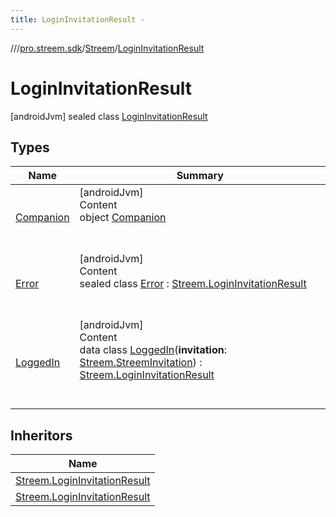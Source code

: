 ```yaml
---
title: LoginInvitationResult -
---
```

//[<root>](../../../../index.md)/[pro.streem.sdk](../../index.md)/[Streem](../index.md)/[LoginInvitationResult](index.md)



# LoginInvitationResult  
 [androidJvm] sealed class [LoginInvitationResult](index.md)   


## Types  
  
|  Name |  Summary | 
|---|---|
| <a name="pro.streem.sdk/Streem.LoginInvitationResult.Companion///PointingToDeclaration/"></a>[Companion](-companion/index.md)| <a name="pro.streem.sdk/Streem.LoginInvitationResult.Companion///PointingToDeclaration/"></a>[androidJvm]  <br>Content  <br>object [Companion](-companion/index.md)  <br><br><br>|
| <a name="pro.streem.sdk/Streem.LoginInvitationResult.Error///PointingToDeclaration/"></a>[Error](-error/index.md)| <a name="pro.streem.sdk/Streem.LoginInvitationResult.Error///PointingToDeclaration/"></a>[androidJvm]  <br>Content  <br>sealed class [Error](-error/index.md) : [Streem.LoginInvitationResult](index.md)  <br><br><br>|
| <a name="pro.streem.sdk/Streem.LoginInvitationResult.LoggedIn///PointingToDeclaration/"></a>[LoggedIn](-logged-in/index.md)| <a name="pro.streem.sdk/Streem.LoginInvitationResult.LoggedIn///PointingToDeclaration/"></a>[androidJvm]  <br>Content  <br>data class [LoggedIn](-logged-in/index.md)(**invitation**: [Streem.StreemInvitation](../-streem-invitation/index.md)) : [Streem.LoginInvitationResult](index.md)  <br><br><br>|


## Inheritors  
  
|  Name | 
|---|
| <a name="pro.streem.sdk/Streem.LoginInvitationResult.LoggedIn///PointingToDeclaration/"></a>[Streem.LoginInvitationResult](-logged-in/index.md)|
| <a name="pro.streem.sdk/Streem.LoginInvitationResult.Error///PointingToDeclaration/"></a>[Streem.LoginInvitationResult](-error/index.md)|

